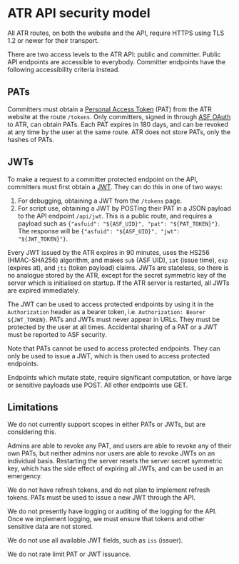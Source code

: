 # ATR API security model

All ATR routes, on both the website and the API, require HTTPS using TLS 1.2 or newer for their transport.

There are two access levels to the ATR API: public and committer. Public API endpoints are accessible to everybody. Committer endpoints have the following accessibility criteria instead.

## PATs

Committers must obtain a [Personal Access Token](https://en.wikipedia.org/wiki/Personal_access_token) (PAT) from the ATR website at the route `/tokens`. Only committers, signed in through [ASF OAuth](https://oauth.apache.org/api.html) to ATR, can obtain PATs. Each PAT expires in 180 days, and can be revoked at any time by the user at the same route. ATR does not store PATs, only the hashes of PATs.

## JWTs

To make a request to a committer protected endpoint on the API, committers must first obtain a [JWT](https://en.wikipedia.org/wiki/JSON_Web_Token). They can do this in one of two ways:

1. For debugging, obtaining a JWT from the `/tokens` page.
2. For script use, obtaining a JWT by POSTing their PAT in a JSON payload to the API endpoint `/api/jwt`. This is a public route, and requires a payload such as `{"asfuid": "${ASF_UID}", "pat": "${PAT_TOKEN}"}`. The response will be `{"asfuid": "${ASF_UID}", "jwt": "${JWT_TOKEN}"}`.

Every JWT issued by the ATR expires in 90 minutes, uses the HS256 (HMAC-SHA256) algorithm, and makes `sub` (ASF UID), `iat` (issue time), `exp` (expires at), and `jti` (token payload) claims. JWTs are stateless, so there is no analogue stored by the ATR, except for the secret symmetric key of the server which is initialised on startup. If the ATR server is restarted, all JWTs are expired immediately.


The JWT can be used to access protected endpoints by using it in the `Authorization` header as a bearer token, i.e. `Authorization: Bearer ${JWT_TOKEN}`. PATs and JWTs must never appear in URLs. They must be protected by the user at all times. Accidental sharing of a PAT or a JWT must be reported to ASF security.

Note that PATs cannot be used to access protected endpoints. They can only be used to issue a JWT, which is then used to access protected endpoints.

Endpoints which mutate state, require significant computation, or have large or sensitive payloads use POST. All other endpoints use GET.

## Limitations

We do not currently support scopes in either PATs or JWTs, but are considering this.

Admins are able to revoke any PAT, and users are able to revoke any of their own PATs, but neither admins nor users are able to revoke JWTs on an individual basis. Restarting the server resets the server secret symmetric key, which has the side effect of expiring all JWTs, and can be used in an emergency.

We do not have refresh tokens, and do not plan to implement refresh tokens. PATs must be used to issue a new JWT through the API.

We do not presently have logging or auditing of the logging for the API. Once we implement logging, we must ensure that tokens and other sensitive data are not stored.

We do not use all available JWT fields, such as `iss` (issuer).

We do not rate limit PAT or JWT issuance.
